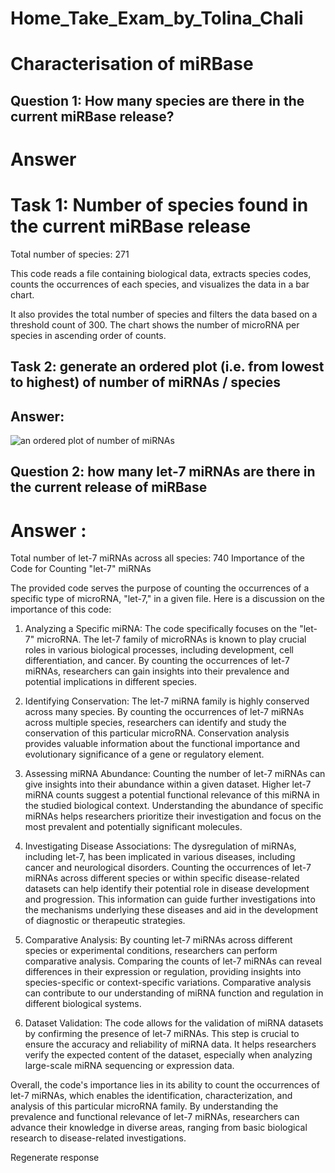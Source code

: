 # Home_Take_Exam_by_Tolina_Chali
# Characterisation of miRBase
## Question 1: How many species are there in the current miRBase release?
# Answer
# Task 1: Number of species found in the current miRBase release
Total number of species: 271

This code reads a file containing biological data, extracts species codes, counts the occurrences of each species,
and visualizes the data in a bar chart. 

It also provides the total number of species and filters the data based on a threshold count of 300. 
The chart shows the number of microRNA per species in ascending order of counts.
## Task 2: generate an ordered plot (i.e. from lowest to highest) of number of miRNAs / species
## Answer: 
![an ordered plot  of number of miRNAs](https://github.com/tolinachali/Home_Take_Exam_by_Tolina_Chali/assets/130226558/cb614fc3-3ed7-4737-b6e0-ab0630d5471f)

## Question 2: how many let-7 miRNAs are there in the current release of miRBase
# Answer : 
Total number of let-7 miRNAs across all species: 740
Importance of the Code for Counting "let-7" miRNAs

The provided code serves the purpose of counting the occurrences of a specific type of microRNA, "let-7," in a given file. Here is a discussion on the importance of this code:

1. Analyzing a Specific miRNA:
The code specifically focuses on the "let-7" microRNA. The let-7 family of microRNAs is known to play crucial roles in various biological processes, including development, cell differentiation, and cancer. By counting the occurrences of let-7 miRNAs, researchers can gain insights into their prevalence and potential implications in different species.

2. Identifying Conservation:
The let-7 miRNA family is highly conserved across many species. By counting the occurrences of let-7 miRNAs across multiple species, researchers can identify and study the conservation of this particular microRNA. Conservation analysis provides valuable information about the functional importance and evolutionary significance of a gene or regulatory element.

3. Assessing miRNA Abundance:
Counting the number of let-7 miRNAs can give insights into their abundance within a given dataset. Higher let-7 miRNA counts suggest a potential functional relevance of this miRNA in the studied biological context. Understanding the abundance of specific miRNAs helps researchers prioritize their investigation and focus on the most prevalent and potentially significant molecules.

4. Investigating Disease Associations:
The dysregulation of miRNAs, including let-7, has been implicated in various diseases, including cancer and neurological disorders. Counting the occurrences of let-7 miRNAs across different species or within specific disease-related datasets can help identify their potential role in disease development and progression. This information can guide further investigations into the mechanisms underlying these diseases and aid in the development of diagnostic or therapeutic strategies.

5. Comparative Analysis:
By counting let-7 miRNAs across different species or experimental conditions, researchers can perform comparative analysis. Comparing the counts of let-7 miRNAs can reveal differences in their expression or regulation, providing insights into species-specific or context-specific variations. Comparative analysis can contribute to our understanding of miRNA function and regulation in different biological systems.

6. Dataset Validation:
The code allows for the validation of miRNA datasets by confirming the presence of let-7 miRNAs. This step is crucial to ensure the accuracy and reliability of miRNA data. It helps researchers verify the expected content of the dataset, especially when analyzing large-scale miRNA sequencing or expression data.

Overall, the code's importance lies in its ability to count the occurrences of let-7 miRNAs, which enables the identification, characterization, and analysis of this particular microRNA family. By understanding the prevalence and functional relevance of let-7 miRNAs, researchers can advance their knowledge in diverse areas, ranging from basic biological research to disease-related investigations.





Regenerate response







